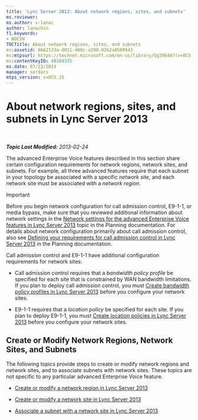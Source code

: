 ```yaml
---
title: 'Lync Server 2013: About network regions, sites, and subnets'
ms.reviewer: 
ms.author: v-lanac
author: lanachin
f1.keywords:
- NOCSH
TOCTitle: About network regions, sites, and subnets
ms:assetid: 6662123a-d011-408c-a290-92b2a8589943
ms:mtpsurl: https://technet.microsoft.com/en-us/library/Gg398467(v=OCS.15)
ms:contentKeyID: 48184335
ms.date: 07/23/2014
manager: serdars
mtps_version: v=OCS.15
---
```


# About network regions, sites, and subnets in Lync Server 2013

<div data-xmlns="http://www.w3.org/1999/xhtml">

<div class="topic" data-xmlns="http://www.w3.org/1999/xhtml" data-msxsl="urn:schemas-microsoft-com:xslt" data-cs="https://msdn.microsoft.com/">

<div data-asp="https://msdn2.microsoft.com/asp">



</div>

<div id="mainSection">

<div id="mainBody">

<span> </span>

_**Topic Last Modified:** 2013-02-24_

The advanced Enterprise Voice features described in this section share certain configuration requirements for network regions, network sites, and subnets. For example, all three advanced features require that each subnet in your topology be associated with a specific *network site*, and each network site must be associated with a *network region*.

<div>


> [!IMPORTANT]  
> Before you begin network configuration for call admission control, E9-1-1, or media bypass, make sure that you reviewed additional information about network settings in the <A href="lync-server-2013-network-settings-for-the-advanced-enterprise-voice-features.md">Network settings for the advanced Enterprise Voice features in Lync Server 2013</A> topic in the Planning documentation. For details about network configuration primarily about call admission control, also see <A href="lync-server-2013-defining-your-requirements-for-call-admission-control.md">Defining your requirements for call admission control in Lync Server 2013</A> in the Planning documentation.



</div>

Call admission control and E9-1-1 have additional configuration requirements for network sites:

  - Call admission control requires that a *bandwidth policy profile* be specified for each site that is constrained by WAN bandwidth limitations. If you plan to deploy call admission control, you must [Create bandwidth policy profiles in Lync Server 2013](lync-server-2013-create-bandwidth-policy-profiles.md) before you configure your network sites.

  - E9-1-1 requires that a *location policy* be specified for each site. If you plan to deploy E9-1-1, you must [Create location policies in Lync Server 2013](lync-server-2013-create-location-policies.md) before you configure your network sites.

<div>

## Create or Modify Network Regions, Network Sites, and Subnets

The following topics provide steps to create or modify network regions and network sites, and to associate subnets with network sites. These topics are not specific to any particular advanced Enterprise Voice feature.

  - [Create or modify a network region in Lync Server 2013](lync-server-2013-create-or-modify-a-network-region.md)

  - [Create or modify a network site in Lync Server 2013](lync-server-2013-create-or-modify-a-network-site.md)

  - [Associate a subnet with a network site in Lync Server 2013](lync-server-2013-associate-a-subnet-with-a-network-site.md)

</div>

</div>

<span> </span>

</div>

</div>

</div>

